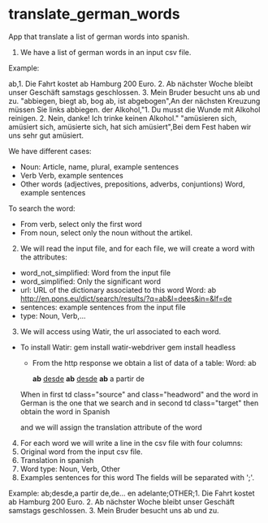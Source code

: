 translate_german_words
======================

App that translate a list of german words into spanish.

1. We have a list of german words in an input csv file.


Example:

ab,1. Die Fahrt kostet ab Hamburg 200 Euro. 2. Ab nächster Woche bleibt unser Geschäft samstags geschlossen. 3. Mein Bruder besucht uns ab und zu.
"abbiegen, biegt ab, bog ab, ist abgebogen",An der nächsten Kreuzung müssen Sie links abbiegen.
der Alkohol,"1. Du musst die Wunde mit Alkohol reinigen. 2. Nein, danke! Ich trinke keinen Alkohol."
"amüsieren sich, amüsiert sich, amüsierte sich, hat sich amüsiert",Bei dem Fest haben wir uns sehr gut amüsiert.

We have different cases:
- Noun: 
  Article, name, plural, example sentences
- Verb
  Verb, example sentences
- Other words (adjectives, prepositions, adverbs, conjuntions)
  Word, example sentences

To search the word:
- From verb, select only the first word
- From noun, select only the noun without the artikel.

2. We will read the input file, and for each file, we will create a word with the attributes:
  - word_not_simplified: Word from the input file
  - word_simplified: Only the significant word
  - url: URL of the dictionary associated to this word
    Word: ab
    http://en.pons.eu/dict/search/results/?q=ab&l=dees&in=&lf=de
  - sentences: example sentences from the input file
  - type: Noun, Verb,...

3. We will access using Watir, the url associated to each word.
  - To install Watir:
    gem install watir-webdriver
    gem install headless

    - From the http response we obtain a list of data of a table:
      Word: ab

      <td class="source">
        <strong class="headword">ab</strong>
      </td>    
      <td class="target">
        <a href="/spanish-german/desde">desde</a>
      </td>

      <td class="source">
        <strong class="headword">ab</strong>
      </td>
          
      <td class="target">
        <a href="/spanish-german/desde">desde</a>
      </td>

      <td class="source">
        <strong class="headword">ab</strong>
      </td>
          
      <td class="target">
        a partir de
      </td>

    When
      in first td 
      class="source" and 
      class="headword" and 
      the word in German is the one that we search 
    and
      in second td
      class="target"
    then
      obtain the word in Spanish

    and we will assign the translation attribute of the word

4. For each word we will write a line in the csv file with four columns:
1. Original word from the input csv file.
2. Translation in spanish
3. Word type: Noun, Verb, Other
4. Examples sentences for this word
The fields will be separated with ';'.

Example:
ab;desde,a partir de,de... en adelante;OTHER;1. Die Fahrt kostet ab Hamburg 200 Euro. 2. Ab nächster Woche bleibt unser Geschäft samstags geschlossen. 3. Mein Bruder besucht uns ab und zu.



